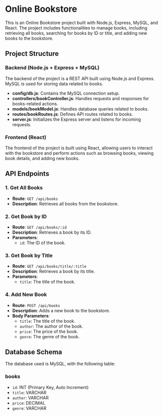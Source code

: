 # Online Bookstore

This is an Online Bookstore project built with Node.js, Express, MySQL, and React. The project includes functionalities to manage books, including retrieving all books, searching for books by ID or title, and adding new books to the bookstore.

## Project Structure

### Backend (Node.js + Express + MySQL)

The backend of the project is a REST API built using Node.js and Express. MySQL is used for storing data related to books.

- **config/db.js**: Contains the MySQL connection setup.
- **controllers/bookController.js**: Handles requests and responses for books-related actions.
- **models/bookModel.js**: Handles database queries related to books.
- **routes/bookRoutes.js**: Defines API routes related to books.
- **server.js**: Initializes the Express server and listens for incoming requests.

### Frontend (React)

The frontend of the project is built using React, allowing users to interact with the bookstore and perform actions such as browsing books, viewing book details, and adding new books.

## API Endpoints

### 1. Get All Books
- **Route**: `GET /api/books`
- **Description**: Retrieves all books from the bookstore.

### 2. Get Book by ID
- **Route**: `GET /api/books/:id`
- **Description**: Retrieves a book by its ID.
- **Parameters**:
  - `id`: The ID of the book.

### 3. Get Book by Title
- **Route**: `GET /api/books/title/:title`
- **Description**: Retrieves a book by its title.
- **Parameters**:
  - `title`: The title of the book.

### 4. Add New Book
- **Route**: `POST /api/books`
- **Description**: Adds a new book to the bookstore.
- **Body Parameters**:
  - `title`: The title of the book.
  - `author`: The author of the book.
  - `price`: The price of the book.
  - `genre`: The genre of the book.

## Database Schema

The database used is MySQL, with the following table:

### books
- `id`: INT (Primary Key, Auto Increment)
- `title`: VARCHAR
- `author`: VARCHAR
- `price`: DECIMAL
- `genre`: VARCHAR

